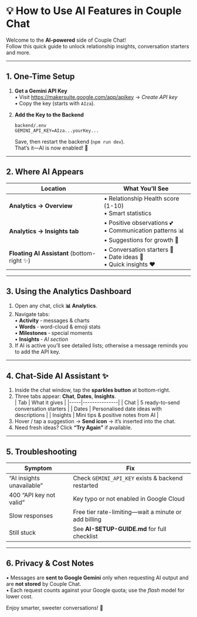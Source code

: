 # 💡 How to Use AI Features in Couple Chat

Welcome to the **AI-powered** side of Couple Chat!  
Follow this quick guide to unlock relationship insights, conversation starters and more.

---

## 1. One-Time Setup

1. **Get a Gemini API Key**  
   • Visit https://makersuite.google.com/app/apikey → *Create API key*  
   • Copy the key (starts with `AIza`).

2. **Add the Key to the Backend**  
   ```
   backend/.env
   GEMINI_API_KEY=AIza...yourKey...
   ```
   Save, then restart the backend (`npm run dev`).  
   That’s it—AI is now enabled! 🚀

---

## 2. Where AI Appears

| Location | What You’ll See |
|----------|-----------------|
| **Analytics → Overview** | • Relationship Health score (1-10)<br>• Smart statistics |
| **Analytics → Insights tab** | • Positive observations 💕<br>• Communication patterns 📊<br>• Suggestions for growth 🌱 |
| **Floating AI Assistant** (bottom-right ✨) | • Conversation starters 💬<br>• Date ideas 📅<br>• Quick insights ❤️ |

---

## 3. Using the Analytics Dashboard

1. Open any chat, click **📊 Analytics**.  
2. Navigate tabs:  
   • **Activity** ‑ messages & charts  
   • **Words** ‑ word-cloud & emoji stats  
   • **Milestones** ‑ special moments  
   • **Insights** ‑ *AI section*  
3. If AI is active you’ll see detailed lists; otherwise a message reminds you to add the API key.

---

## 4. Chat-Side AI Assistant ✨

1. Inside the chat window, tap the **sparkles button** at bottom-right.  
2. Three tabs appear: **Chat**, **Dates**, **Insights**.  
   | Tab | What it gives |
   |-----|---------------|
   | Chat | 5 ready-to-send conversation starters |
   | Dates | Personalised date ideas with descriptions |
   | Insights | Mini tips & positive notes from AI |
3. Hover / tap a suggestion → **Send icon** → it’s inserted into the chat.  
4. Need fresh ideas? Click **“Try Again”** if available.

---

## 5. Troubleshooting

| Symptom | Fix |
|---------|-----|
| “AI insights unavailable” | Check `GEMINI_API_KEY` exists & backend restarted |
| 400 “API key not valid” | Key typo or not enabled in Google Cloud |
| Slow responses | Free tier rate-limiting—wait a minute or add billing |
| Still stuck | See **AI-SETUP-GUIDE.md** for full checklist |

---

## 6. Privacy & Cost Notes

• Messages are **sent to Google Gemini** only when requesting AI output and are **not stored** by Couple Chat.  
• Each request counts against your Google quota; use the *flash* model for lower cost.

Enjoy smarter, sweeter conversations! 💖

